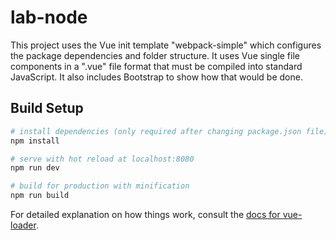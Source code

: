 # lab-node

This project uses the Vue init template "webpack-simple" which configures the package dependencies and folder structure.
It uses Vue single file components in a ".vue" file format that must be compiled into standard JavaScript.
It also includes Bootstrap to show how that would be done.

## Build Setup

``` bash
# install dependencies (only required after changing package.json file)
npm install

# serve with hot reload at localhost:8080
npm run dev

# build for production with minification
npm run build
```

For detailed explanation on how things work, consult the [docs for vue-loader](http://vuejs.github.io/vue-loader).
